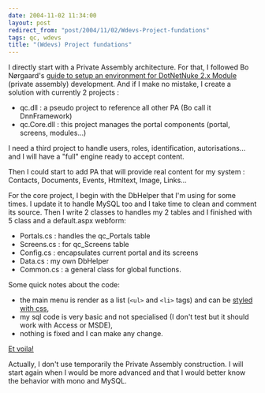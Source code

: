 ```yaml
---
date: 2004-11-02 11:34:00
layout: post
redirect_from: "post/2004/11/02/Wdevs-Project-fundations"
tags: qc, wdevs
title: "(Wdevs) Project fundations"
---
```


I directly start with a Private Assembly architecture. For that, I followed
Bo Nørgaard's [guide to
setup an environment for DotNetNuke 2.x Module](http://www.dotnetnuke.dk/Default.aspx?tabid=59) (private assembly)
development. And if I make no mistake, I create a solution with currently 2
projects :

* qc.dll : a pseudo project to reference all other PA (Bo call it
DnnFramework)
* qc.Core.dll : this project manages the portal components (portal,
screens, modules...)

I need a third project to handle users, roles, identification,
autorisations... and I will have a "full" engine ready to accept content.

Then I could start to add PA that will provide real content for my
system : Contacts, Documents, Events, Htmltext, Image, Links...

For the core project, I begin with the DbHelper that I'm using for some
times. I update it to handle MySQL too and I take time to clean and comment its
source. Then I write 2 classes to handles my 2 tables and I finished with 5
class and a default.aspx webform:

* Portals.cs : handles the qc_Portals table
* Screens.cs : for qc_Screens table
* Config.cs : encapsulates current portal and its screens
* Data.cs : my own DbHelper
* Common.cs : a general class for global functions.

Some quick notes about the code:

* the main menu is render as a list (`<ul>` and `<li>` tags) and can be [styled with css](http://css.maxdesign.com.au/listamatic/),
* my sql code is very basic and not specialised (I don't test but it should
work with Access or MSDE),
* nothing is fixed and I can make any change.

[Et voila!](http://michel.monoforge.com/default1.aspx)

Actually, I don't use temporarily the Private Assembly construction. I will
start again when I would be more advanced and that I would better know the
behavior with mono and MySQL.

